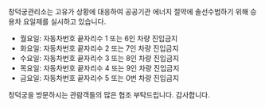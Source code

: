 창덕궁관리소는 고유가 상황에 대응하여 공공기관 에너지 절약에 솔선수범하기 위해 승용차 요일제를 실시하고 있습니다.
- 월요일: 자동차번호 끝자리수 1 또는 6인 차량 진입금지
- 화요일: 자동차번호 끝자리수 2 또는 7인 차량 진입금지
- 수요일: 자동차번호 끝자리수 3 또는 8인 차량 진입금지
- 목요일: 자동차번호 끝자리수 4 또는 9인 차량 진입금지
- 금요일: 자동차번호 끝자리수 5 또는 0번 차량 진입금지

창덕궁을 방문하시는 관람객들의 많은 협조 부탁드립니다. 감사합니다.